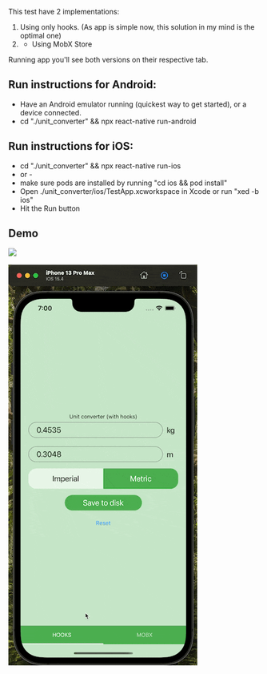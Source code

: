 This test have 2 implementations:
1) Using only hooks. (As app is simple now, this solution in my mind is the optimal one)
2) + Using MobX Store

Running app you'll see both versions on their respective tab.

## Run instructions for Android:
- Have an Android emulator running (quickest way to get started), or a device connected.
- cd "./unit_converter" && npx react-native run-android

## Run instructions for iOS:
- cd "./unit_converter" && npx react-native run-ios
- or -
- make sure pods are installed by running "cd ios && pod install"
- Open ./unit_converter/ios/TestApp.xcworkspace in Xcode or run "xed -b ios"
- Hit the Run button


## Demo

![](demo/demo1.gif)

![](demo/demo2.gif)
